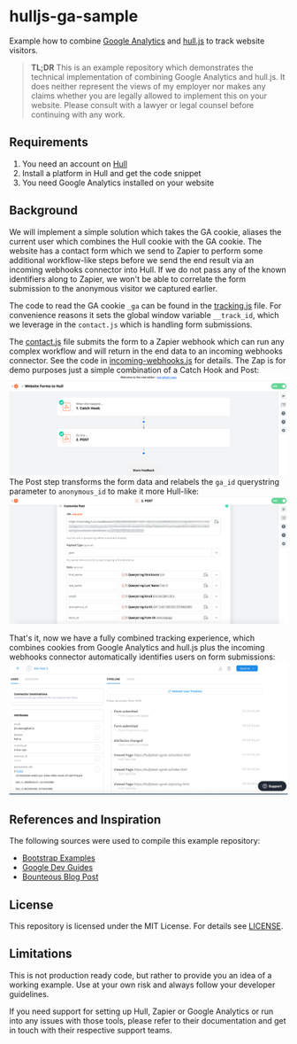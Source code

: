 # hulljs-ga-sample

Example how to combine [Google Analytics](https://marketingplatform.google.com/about/analytics/) and [hull.js](https://www.hull.io/docs/reference/hull_js) to track website visitors.

> **TL;DR** This is an example repository which demonstrates the technical implementation of combining Google Analytics and hull.js. It does neither represent the views of my employer nor makes any claims whether you are legally allowed to implement this on your website. Please consult with a lawyer or legal counsel before continuing with any work.

## Requirements

1. You need an account on [Hull](https://www.hull.io/)
2. Install a platform in Hull and get the code snippet
3. You need Google Analytics installed on your website

## Background

We will implement a simple solution which takes the GA cookie, aliases the current user which combines the Hull cookie with the GA cookie.
The website has a contact form which we send to Zapier to perform some additional workflow-like steps before we send the end result via an incoming webhooks connector into Hull. If we do not pass any of the known identifiers along to Zapier, we won't be able to correlate the form submission to the anonymous visitor we captured earlier.

The code to read the GA cookie `_ga` can be found in the [tracking.js](./public/tracking.js) file. For convenience reasons it sets the global window variable `__track_id`, which we leverage in the `contact.js` which is handling form submissions.

The [contact.js](./public/contact.js) file submits the form to a Zapier webhook which can run any complex workflow and will return in the end data to an incoming webhooks connector. See the code in [incoming-webhooks.js](./hull/incoming-webhooks.js) for details. The Zap is for demo purposes just a simple combination of a Catch Hook and Post:
![Zapier Overview](./docs/zapier01.png)
The Post step transforms the form data and relabels the `ga_id` querystring parameter to `anonymous_id` to make it more Hull-like:
![Zapier Transformation](./docs/zapier02.png)

That's it, now we have a fully combined tracking experience, which combines cookies from Google Analytics and hull.js plus the incoming webhooks connector automatically identifies users on form submissions:
![Hull Unified User Profile](./docs/hull01.png)

## References and Inspiration

The following sources were used to compile this example repository:

- [Bootstrap Examples](https://getbootstrap.com/docs/4.3/examples/)
- [Google Dev Guides](https://developers.google.com/analytics/devguides/collection/analyticsjs/cookies-user-id)
- [Bounteous Blog Post](https://www.bounteous.com/insights/2017/08/17/how-google-analytics-uses-cookies-identify-users/)

## License

This repository is licensed under the MIT License. For details see [LICENSE](./LICENSE).

## Limitations

This is not production ready code, but rather to provide you an idea of a working example. Use at your own risk and always follow your developer guidelines.

If you need support for setting up Hull, Zapier or Google Analytics or run into any issues with those tools, please refer to their documentation and get in touch with their respective support teams.
